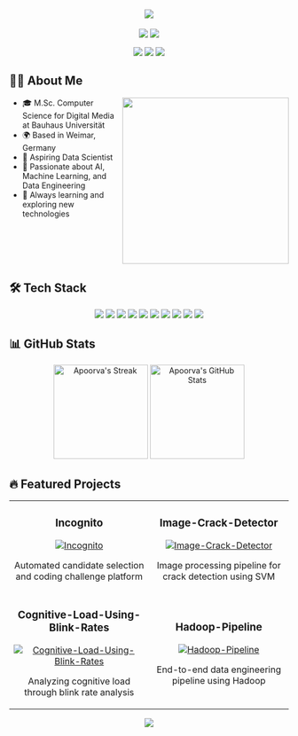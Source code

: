 <h1 align="center">
  <img src="https://readme-typing-svg.herokuapp.com/?lines=Hello,+I'm+Apoorva+Gupta!;Welcome+to+my+GitHub+Profile!&center=true&size=30&color=58a6ff&width=600&height=100&duration=4000">
</h1>

<p align="center">
  <img src="https://komarev.com/ghpvc/?username=apoorva-info&color=blue&style=flat-square&label=Profile+Views">
  <img src="https://img.shields.io/github/followers/apoorva-info?label=Followers&style=social">
</p>

<p align="center">
  <a href="mailto:apoorvaagupta.info@gmail.com"><img src="https://img.shields.io/badge/Email-apoorvaagupta.info%40gmail.com-blue?style=flat-square&logo=gmail"></a>
  <a href="https://www.linkedin.com/in/apoorva-gupta-ag2005/"><img src="https://img.shields.io/badge/LinkedIn-apoorva--gupta--ag2005-blue?style=flat-square&logo=linkedin"></a>
  <a href="https://leetcode.com/u/apoorva-info/"><img src="https://img.shields.io/badge/LeetCode-apoorva--info-blue?style=flat-square&logo=leetcode"></a>
</p>

## 👩‍💻 About Me

<img align="right" width="300" src="https://media.giphy.com/media/L1R1tvI9svkIWwpVYr/giphy.gif">

- 🎓 M.Sc. Computer Science for Digital Media at Bauhaus Universität
- 🌍 Based in Weimar, Germany
- 💼 Aspiring Data Scientist
- 🚀 Passionate about AI, Machine Learning, and Data Engineering
- 🌱 Always learning and exploring new technologies

<br clear="right"/>

## 🛠️ Tech Stack

<p align="center">
  <img src="https://img.shields.io/badge/Python-3776AB?style=for-the-badge&logo=python&logoColor=white">
  <img src="https://img.shields.io/badge/R-276DC3?style=for-the-badge&logo=r&logoColor=white">
  <img src="https://img.shields.io/badge/SQL-4479A1?style=for-the-badge&logo=mysql&logoColor=white">
  <img src="https://img.shields.io/badge/TensorFlow-FF6F00?style=for-the-badge&logo=tensorflow&logoColor=white">
  <img src="https://img.shields.io/badge/PyTorch-EE4C2C?style=for-the-badge&logo=pytorch&logoColor=white">
  <img src="https://img.shields.io/badge/Scikit_Learn-F7931E?style=for-the-badge&logo=scikit-learn&logoColor=white">
  <img src="https://img.shields.io/badge/Pandas-150458?style=for-the-badge&logo=pandas&logoColor=white">
  <img src="https://img.shields.io/badge/NumPy-013243?style=for-the-badge&logo=numpy&logoColor=white">
  <img src="https://img.shields.io/badge/Apache_Spark-E25A1C?style=for-the-badge&logo=apache-spark&logoColor=white">
  <img src="https://img.shields.io/badge/Docker-2496ED?style=for-the-badge&logo=docker&logoColor=white">
</p>

## 📊 GitHub Stats

<p align="center">
  <img src="https://github-readme-streak-stats.herokuapp.com/?user=apoorva-info&theme=tokyonight" alt="Apoorva's Streak" height="170">
  <img src="https://github-readme-stats.vercel.app/api?username=apoorva-info&show_icons=true&theme=tokyonight" alt="Apoorva's GitHub Stats" height="170">
</p>

## 🔥 Featured Projects

<table>
  <tr>
    <td width="50%">
      <h3 align="center">Incognito</h3>
      <p align="center">
        <a href="https://github.com/ansh-info/incognito" target="_blank">
          <img src="https://github-readme-stats.vercel.app/api/pin/?username=ansh-info&repo=incognito&theme=tokyonight" alt="Incognito">
        </a>
      </p>
      <p align="center">Automated candidate selection and coding challenge platform</p>
    </td>
    <td width="50%">
      <h3 align="center">Image-Crack-Detector</h3>
      <p align="center">
        <a href="https://github.com/apoorva-info/Image-Crack-Detector" target="_blank">
          <img src="https://github-readme-stats.vercel.app/api/pin/?username=apoorva-info&repo=Image-Crack-Detector&theme=tokyonight" alt="Image-Crack-Detector">
        </a>
      </p>
      <p align="center">Image processing pipeline for crack detection using SVM</p>
    </td>
  </tr>
  <tr>
    <td width="50%">
      <h3 align="center">Cognitive-Load-Using-Blink-Rates</h3>
      <p align="center">
        <a href="https://github.com/apoorva-info/Cognitive-Load-Using-Blink-Rates" target="_blank">
          <img src="https://github-readme-stats.vercel.app/api/pin/?username=apoorva-info&repo=Cognitive-Load-Using-Blink-Rates&theme=tokyonight" alt="Cognitive-Load-Using-Blink-Rates">
        </a>
      </p>
      <p align="center">Analyzing cognitive load through blink rate analysis</p>
    </td>
    <td width="50%">
      <h3 align="center">Hadoop-Pipeline</h3>
      <p align="center">
        <a href="https://github.com/ansh-info/Hadoop-Pipeline" target="_blank">
          <img src="https://github-readme-stats.vercel.app/api/pin/?username=ansh-info&repo=Hadoop-Pipeline&theme=tokyonight" alt="Hadoop-Pipeline">
        </a>
      </p>
      <p align="center">End-to-end data engineering pipeline using Hadoop</p>
    </td>
  </tr>
</table>

<p align="center">
  <img src="https://readme-typing-svg.herokuapp.com/?lines=Thanks+for+visiting!;Let's+connect+and+collaborate!&center=true&size=25&color=58a6ff&width=600&height=50&duration=4000">
</p>

